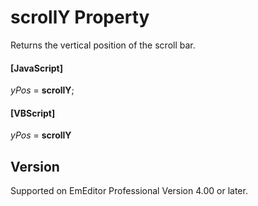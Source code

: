# scrollY Property

Returns the vertical position of the scroll bar.

#### \[JavaScript\]

_yPos_ = **scrollY**;

#### \[VBScript\]

_yPos_ = **scrollY**

## Version

Supported on EmEditor Professional Version 4.00 or later.